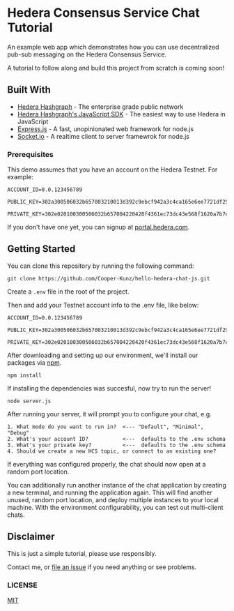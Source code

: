# Hedera Consensus Service Chat Tutorial

An example web app which demonstrates how you can use decentralized pub-sub messaging on the Hedera Consensus Service.

A tutorial to follow along and build this project from scratch is coming soon!

## Built With

- [Hedera Hashgraph](https://www.hedera.com/) - The enterprise grade public network
- [Hedera Hashgraph's JavaScript SDK](https://github.com/hashgraph/hedera-sdk-js) - The easiest way to use Hedera in JavaScript
- [Express.js](https://expressjs.com/) - A fast, unopinionated web framework for node.js
- [Socket.io](https://socket.io/) - A realtime client to server framewrok for node.js

### Prerequisites

This demo assumes that you have an account on the Hedera Testnet. For example:

```
ACCOUNT_ID=0.0.123456789

PUBLIC_KEY=302a300506032b657003210013d392c9ebcf942a3c4ca165e6ee7721df293960001dfe0c347ea8542ef6c4a4

PRIVATE_KEY=302e020100300506032b657004220420f4361ec73dc43e568f1620a7b7ecb7330790b8a1c7620f1ce353aa1de4f0eaa6
```

If you don't have one yet, you can signup at [portal.hedera.com](https://portal.hedera.com/).

## Getting Started

You can clone this repository by running the following command:

```
git clone https://github.com/Cooper-Kunz/hello-hedera-chat-js.git
```

Create a `.env` file in the root of the project.

Then and add your Testnet account info to the .env file, like below:

```
ACCOUNT_ID=0.0.123456789

PUBLIC_KEY=302a300506032b657003210013d392c9ebcf942a3c4ca165e6ee7721df293960001dfe0c347ea8542ef6c4a4

PRIVATE_KEY=302e020100300506032b657004220420f4361ec73dc43e568f1620a7b7ecb7330790b8a1c7620f1ce353aa1de4f0eaa6
```

After downloading and setting up our environment, we'll install our packages via [npm](https://docs.npmjs.com/about-npm/).

```
npm install
```

If installing the dependencies was succesful, now try to run the server!

```
node server.js
```

After running your server, it will prompt you to configure your chat, e.g.

```
1. What mode do you want to run in?  <--- "Default", "Minimal", "Debug"
2. What's your account ID?           <---  defaults to the .env schema
3. What's your private key?          <---  defaults to the .env schema
4. Should we create a new HCS topic, or connect to an existing one?
```

If everything was configured properly, the chat should now open at a random port location.

You can additionally run another instance of the chat application by creating a new terminal, and running the application again. This will find another unused, random port location, and deploy multiple instances to your local machine. With the environment configurability, you can test out multi-client chats.

## Disclaimer

This is just a simple tutorial, please use responsibly.

Contact me, or [file an issue](/issues) if you need anything or see problems.

### LICENSE

[MIT](LICENSE)